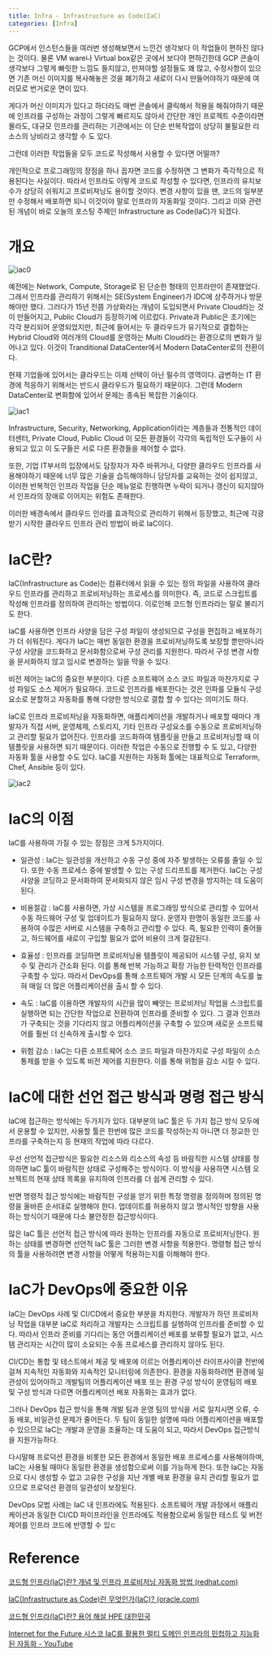 ```yaml
---
title: Infra - Infrastructure as Code(IaC)
categories: [Infra]
---
```


GCP에서 인스턴스들을 여러번 생성해보면서 느낀건 생각보다 이 작업들이 편하진 않다는 것이다. 물론 VM ware나 Virtual box같은 곳에서 보다야 편하긴한데 GCP 콘솔이 생각보다 그렇게 빠릿한 느낌도 들지않고, 만져야할 설정들도 꽤 많고, 수정사항이 있으면 기존 머신 이미지를 복사해놓은 것을 폐기하고 새로이 다시 만들어야하기 때문에 여러모로 번거로운 면이 있다.

게다가 머신 이미지가 있다고 하더라도 매번 콘솔에서 클릭해서 적용을 해줘야하기 때문에 인프라를 구성하는 과정이 그렇게 빠르지도 않아서 간단한 개인 프로젝트 수준이라면 몰라도, 대규모 인프라를 관리하는 기관에서는 이 단순 반복작업이 상당히 불필요한 리소스의 낭비라고 생각할 수 도 있다.

그런데 이러한 작업들을 모두 코드로 작성해서 사용할 수 있다면 어떨까?

개인적으로 프로그래밍의 장점을 하나 꼽자면 코드를 수정하면 그 변화가 즉각적으로 적용된다는 사실이다. 따라서 인프라도 이렇게 코드로 작성할 수 있다면, 인프라의 유지보수가 상당히 쉬워지고 프로비져닝도 용이할 것이다. 변경 사항이 있을 땐, 코드의 일부분만 수정해서 배포하면 되니 이것이야 말로 인프라의 자동화일 것이다. 그리고 이와 관련된 개념이 바로 오늘의 포스팅 주제인 Infrastructure as Code(IaC)가 되겠다.

# 개요

![iac0](/imgaes/iac0.png)

예전에는 Network, Compute, Storage로 된 단순한 형태의 인프라만이 존재했었다. 그래서 인프라를 관리하기 위해서는 SE(System Engineer)가 IDC에 상주하거나 방문해야만 했다. 그러다가 15년 전쯤 가상화라는 개념이 도입되면서 Private Cloud라는 것이 만들어지고, Public Cloud가 등장하기에 이르렀다. Private과 Public은 초기에는 각각 분리되어 운영되었지만, 최근에 들어서는 두 클라우드가 유기적으로 결합하는 Hybrid Cloud와 여러개의 Cloud를 운영하는 Multi Cloud라는 환경으로의 변화가 일어나고 있다. 이것이 Tranditional DataCenter에서 Modern DataCenter로의 전환이다.

현재 기업들에 있어서는 클라우드는 이제 선택이 아닌 필수의 영역이다. 급변하는 IT 환경에 적응하기 위해서는 반드시 클라우드가 필요하기 때문이다. 그런데 Modern DataCenter로 변화함에 있어서 문제는 종속된 복잡한 기술이다.

![iac1](/imgaes/iac1.png)

Infrastructure, Security, Networking, Application이라는 계층들과 전통적인 데이터센터, Private Cloud, Public Cloud 이 모든 환경들이 각각의 독립적인 도구들이 사용되고 있고 이 도구들은 서로 다른 환경들을 제어할 수 없다.

또한, 기업 IT부서의 입장에서도 담장자가 자주 바뀌거나, 다양한 클라우드 인프라를 사용해야하기 때문에 너무 많은 기술을 습득해야하니 담당자를 교육하는 것이 쉽지않고, 이러한 반복적인 인프라 작업을 단순 메뉴얼로 진행하면 누락이 되거나 갱신이 되지않아서 인프라의 장애로 이어지는 위험도 존재한다.

이러한 배경속에서 클라우드 인라를 효과적으로 관리하기 위해서 등장했고, 최근에 각광받기 시작한 클라우드 인프라 관리 방법이 바로 IaC이다.

# IaC란?

IaC(Infrastructure as Code)는 컴퓨터에서 읽을 수 있는 정의 파일을 사용하여 클라우드 인프라를 관리하고 프로비저닝하는 프로세스를 의미한다. 즉, 코드로 스크립트를 작성해 인프라를 정의하여 관리하는 방법이다. 이로인해 코드형 인프라라는 말로 불리기도 한다.

IaC를 사용하면 인프라 사양을 담은 구성 파일이 생성되므로 구성을 편집하고 배포하기가 더 쉬워진다. 게다가 IaC는 매번 동일한 환경을 프로비저닝하도록 보장할 뿐만아니라 구성 사양을 코드화하고 문서화함으로써 구성 관리를 지원한다. 따라서 구성 변경 사항을 문서화하지 않고 임시로 변경하는 일을 막을 수 있다.

비전 제어는 IaC의 중요한 부분이다. 다른 소프트웨어 소스 코드 파일과 마찬가지로 구성 파일도 소스 제어가 필요하다. 코드로 인프라를 배포한다는 것은 인파를 모듈식 구성요소로 분할하고 자동화를 통해 다양한 방식으로 결합 할 수 있다는 의미기도 하다.

IaC로 인프라 프로비저닝을 자동화하면, 애플리케이션을 개발하거나 배포할 때마다 개발자가 직접 서버, 운영체제, 스토리지, 기타 인프라 구성요소를 수동으로 프로비저닝하고 관리할 필요가 없어진다. 인프라를 코드화하여 템플릿을 만들고 프로비저닝할 때 이 템플릿을 사용하면 되기 때문이다. 이러한 작업은 수동으로 진행할 수 도 있고, 다양한 자동화 툴을 사용할 수도 있다. IaC를 지원하는 자동화 툴에는 대표적으로 Terraform, Chef, Ansible 등이 있다.

![iac2](/imgaes/iac2.png)

# IaC의 이점

IaC를 사용하여 가질 수 있는 장점은 크게 5가지이다.

- 일관성 : IaC는 일관성을 개선하고 수동 구성 중에 자주 발생하는 오류를 줄일 수 있다. 또한 수동 프로세스 중에 발생할 수 있는 구성 드리프트를 제거한다. IaC는 구성 사양을 코딩하고 문서화하여 문서화되지 않은 임시 구성 변경을 방지하는 데 도움이 된다.

- 비용절감 : IaC를 사용하면, 가상 시스템을 프로그래밍 방식으로 관리할 수 있어서 수동 하드웨어 구성 및 업데이트가 필요하지 않다. 운영자 한명이 동일한 코드를 사용하여 수많은 서버로 시스템을 구축하고 관리할 수 있다. 즉, 필요한 인력이 줄어들고, 하드웨어를 새로이 구입할 필요가 없어 비용이 크게 절감된다.

- 효율성 : 인프라를 코딩하면 프로비저닝용 템플릿이 제공되어 시스템 구성, 유지 보수 및 관리가 간소화 된다. 이를 통해 반복 가능하고 확장 가능한 탄력적인 인프라를 구축할 수 있다. 따라서 DevOps를 통해 소프트웨어 개발 시 모든 단계의 속도를 높혀 매일 더 많은 어플리케이션을 출시 할 수 있다.

- 속도 : IaC를 이용하면 개발자의 시간을 많이 빼앗는 프로비저닝 작업을 스크립트를 실행하면 되는 간단한 작업으로 전환하여 인프라를 준비할 수 있다. 그 결과 인프라가 구축되는 것을 기다리지 않고 어플리케이션을 구축할 수 있으며 새로운 소프트웨어를 훨씬 더 신속하게 출시할 수 있다.

- 위험 감소 : IaC는 다른 소프트웨어 소스 코드 파일과 마찬가지로 구성 파일이 소스 통제를 받을 수 있도록 비전 제어를 지원한다. 이를 통해 위험을 감소 시킬 수 있다.

# IaC에 대한 선언 접근 방식과 명령 접근 방식

IaC에 접근하는 방식에는 두가지가 있다. 대부분의 IaC 툴은 두 가지 접근 방식 모두에서 운용할 수 있지만, 사용할 툴은 한번에 많은 코드를 작성하는지 아니면 더 정교한 인프라를 구축하는지 등 현재의 작업에 따라 다르다.

우선 선언적 접근방식은 필요한 리소스와 리소스의 속성 등 바람직한 시스템 상태를 정의하면 IaC 툴이 바람직한 상태로 구성해주는 방식이다. 이 방식을 사용하면 시스템 오브젝트의 현재 상태 목록을 유지하여 인프라를 더 쉽게 관리할 수 있다.

반면 명령적 접근 방식에는 바람직한 구성을 얻기 위한 특정 명령을 정의하며 정의된 명령을 올바른 순서대로 실행해야 한다. 업데이트를 허용하지 않고 명시적인 방향을 사용하는 방식이기 때문에 다소 불안정한 접근방식이다.

많은 IaC 툴은 선언적 접근 방식에 따라 원하는 인프라를 자동으로 프로비저닝한다. 원하는 상태를 변경하면 선언적 IaC 툴은 그러한 변경 사항을 적용한다. 명령형 접근 방식의 툴을 사용하려면 변경 사항을 어떻게 적용하는지를 이해해야 한다.

# IaC가 DevOps에 중요한 이유

IaC는 DevOps 사례 및 CI/CD에서 중요한 부분을 차지한다. 개발자가 하던 프로비저닝 작업을 대부분 IaC로 처리하고 개발자는 스크립트를 실행하여 인프라를 준비할 수 있다. 따라서 인프라 준비를 기다리는 동안 어플리케이션 배포를 보류할 필요가 없고, 시스템 관리자는 시간이 많이 소요되는 수동 프로세스를 관리하지 않아도 된다.

CI/CD는 통합 및 테스트에서 제공 및 배포에 이르는 어플리케이션 라이프사이클 전반에 걸쳐 지속적인 자동화와 지속적인 모니터링에 의존한다. 환경을 자동화하려면 환경에 일관성이 있어야하고 개발팀의 어플리케이션 배포 또는 환경 구성 방식이 운영팀의 배포 및 구성 방식과 다르면 어플리케이션 배포 자동화는 효과가 없다.

그러나 DevOps 접근 방식을 통해 개발 팀과 운영 팀의 방식을 서로 일치시면 오류, 수동 배포, 비일관성 문제가 줄어든다. 두 팀이 동일한 설명에 따라 어플리케이션을 배포할 수 있으므로 IaC는 개발과 운영을 조율하는 데 도움이 되고, 따라서 DevOps 접근방식을 지원가능하다.

다시말해 프로덕션 환경을 비롯한 모든 환경에서 동일한 배포 프로세스를 사용해야하며, IaC는 사용될 때마다 동일한 환경을 생성함으로써 이를 가능하게 한다. 또한 IaC는 자동으로 다시 생성할 수 없고 고유한 구성을 지난 개별 배포 환경을 유지 관리할 필요가 없으므로 프로덕션 환경의 일관성이 보장된다.

DevOps 모범 사례는 IaC 내 인프라에도 적용된다. 소프트웨어 개발 과정에서 애플리케이션과 동일한 CI/CD 파이프라인을 인프라에도 적용함으로써 동일한 테스트 및 버전 제어를 인프라 코드에 반영할 수 있ㄷ

# Reference

[코드형 인프라(IaC)란? 개념 및 인프라 프로비저닝 자동화 방법 (redhat.com)](https://www.redhat.com/ko/topics/automation/what-is-infrastructure-as-code-iac)

[IaC(Infrastructure as Code)란 무엇인가(IaC)? (oracle.com)](https://developer.oracle.com/ko/learn/technical-articles/1481879245783-72-what-is-iac)

[코드형 인프라(IaC)란? 용어 해설 HPE 대한민국](https://www.hpe.com/kr/ko/what-is/infrastructure-as-code.html)

[Internet for the Future 시스코 IaC를 활용한 멀티 도메인 인프라의 민첩하고 지능화된 자동화 - YouTube](https://www.youtube.com/watch?v=NdaUw1-r0KE&list=PLJBh4Ghu8nfVfc_UQSMnnK5ULKHydaWTa&index=6&ab_channel=CiscoKorea)

